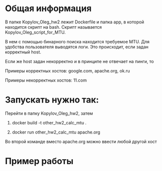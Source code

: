 # Общая информация

В папке Kopylov_Oleg_hw2 лежит Dockerfile и папка app, в которой находится скрипт на bash. Скрипт называется Kopylov_Oleg_script_for_MTU.

В нем с помощью бинарного поиска находится требуемое MTU. Для удобства пользователя выводятся логи. Это происходит, если задан корректный host.

Если же host задан некорректно и в принципе не отвечает на пинги, то

Примеры корректных хостов: google.com, apache.org, ok.ru

Примеры некорректных хостов: 11.com

# Запускать нужно так:

Перейти в папку Kopylov_Oleg_hw2, затем

1) docker build -t other_hw2_calc_mtu .

2) docker run other_hw2_calc_mtu apache.org

Во второй команде вместо apache.org можно ввести любой другой хост

# Пример работы
